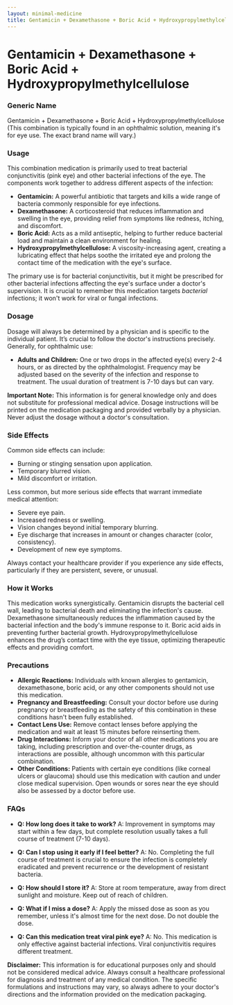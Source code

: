 ```yaml
---
layout: minimal-medicine
title: Gentamicin + Dexamethasone + Boric Acid + Hydroxypropylmethylcellulose
---
```


# Gentamicin + Dexamethasone + Boric Acid + Hydroxypropylmethylcellulose
### Generic Name

Gentamicin + Dexamethasone + Boric Acid + Hydroxypropylmethylcellulose (This combination is typically found in an ophthalmic solution, meaning it's for eye use.  The exact brand name will vary.)


### Usage

This combination medication is primarily used to treat bacterial conjunctivitis (pink eye) and other bacterial infections of the eye.  The components work together to address different aspects of the infection:

* **Gentamicin:** A powerful antibiotic that targets and kills a wide range of bacteria commonly responsible for eye infections.
* **Dexamethasone:** A corticosteroid that reduces inflammation and swelling in the eye, providing relief from symptoms like redness, itching, and discomfort.
* **Boric Acid:**  Acts as a mild antiseptic, helping to further reduce bacterial load and maintain a clean environment for healing.
* **Hydroxypropylmethylcellulose:** A viscosity-increasing agent, creating a lubricating effect that helps soothe the irritated eye and prolong the contact time of the medication with the eye's surface.


The primary use is for bacterial conjunctivitis, but it might be prescribed for other bacterial infections affecting the eye's surface under a doctor's supervision.  It is crucial to remember this medication targets *bacterial* infections; it won't work for viral or fungal infections.


### Dosage

Dosage will always be determined by a physician and is specific to the individual patient. It’s crucial to follow the doctor's instructions precisely.  Generally, for ophthalmic use:

* **Adults and Children:**  One or two drops in the affected eye(s) every 2-4 hours, or as directed by the ophthalmologist.  Frequency may be adjusted based on the severity of the infection and response to treatment.  The usual duration of treatment is 7-10 days but can vary.

**Important Note:** This information is for general knowledge only and does not substitute for professional medical advice.  Dosage instructions will be printed on the medication packaging and provided verbally by a physician.  Never adjust the dosage without a doctor's consultation.


### Side Effects

Common side effects can include:

* Burning or stinging sensation upon application.
* Temporary blurred vision.
* Mild discomfort or irritation.

Less common, but more serious side effects that warrant immediate medical attention:

* Severe eye pain.
* Increased redness or swelling.
* Vision changes beyond initial temporary blurring.
* Eye discharge that increases in amount or changes character (color, consistency).
* Development of new eye symptoms.

Always contact your healthcare provider if you experience any side effects, particularly if they are persistent, severe, or unusual.


### How it Works

This medication works synergistically.  Gentamicin disrupts the bacterial cell wall, leading to bacterial death and eliminating the infection's cause. Dexamethasone simultaneously reduces the inflammation caused by the bacterial infection and the body's immune response to it. Boric acid aids in preventing further bacterial growth. Hydroxypropylmethylcellulose enhances the drug’s contact time with the eye tissue, optimizing therapeutic effects and providing comfort.


### Precautions

* **Allergic Reactions:**  Individuals with known allergies to gentamicin, dexamethasone, boric acid, or any other components should not use this medication.
* **Pregnancy and Breastfeeding:** Consult your doctor before use during pregnancy or breastfeeding as the safety of this combination in these conditions hasn't been fully established.
* **Contact Lens Use:** Remove contact lenses before applying the medication and wait at least 15 minutes before reinserting them.
* **Drug Interactions:** Inform your doctor of all other medications you are taking, including prescription and over-the-counter drugs, as interactions are possible, although uncommon with this particular combination.
* **Other Conditions:** Patients with certain eye conditions (like corneal ulcers or glaucoma) should use this medication with caution and under close medical supervision.  Open wounds or sores near the eye should also be assessed by a doctor before use.


### FAQs

* **Q: How long does it take to work?** A: Improvement in symptoms may start within a few days, but complete resolution usually takes a full course of treatment (7-10 days).

* **Q: Can I stop using it early if I feel better?** A: No. Completing the full course of treatment is crucial to ensure the infection is completely eradicated and prevent recurrence or the development of resistant bacteria.

* **Q: How should I store it?** A: Store at room temperature, away from direct sunlight and moisture. Keep out of reach of children.

* **Q: What if I miss a dose?** A: Apply the missed dose as soon as you remember, unless it's almost time for the next dose. Do not double the dose.

* **Q: Can this medication treat viral pink eye?** A: No.  This medication is only effective against bacterial infections.  Viral conjunctivitis requires different treatment.

**Disclaimer:** This information is for educational purposes only and should not be considered medical advice. Always consult a healthcare professional for diagnosis and treatment of any medical condition.  The specific formulations and instructions may vary, so always adhere to your doctor's directions and the information provided on the medication packaging.
